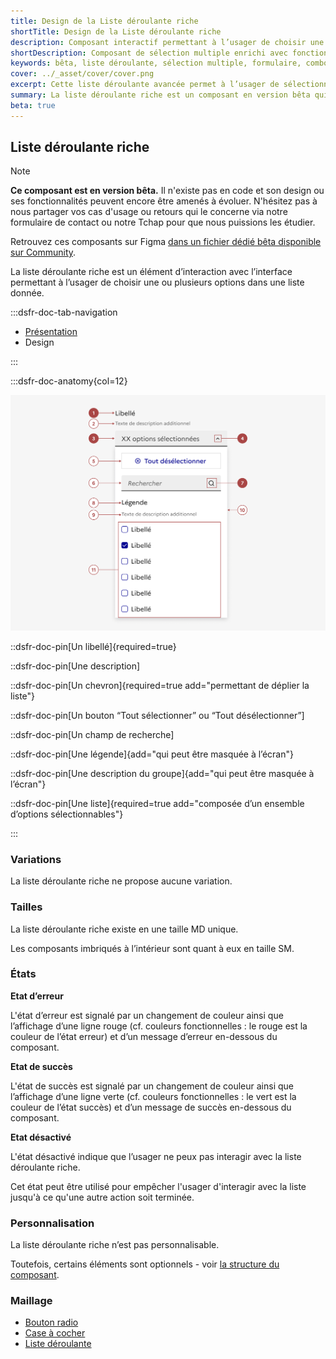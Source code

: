 ```yaml
---
title: Design de la Liste déroulante riche
shortTitle: Design de la Liste déroulante riche
description: Composant interactif permettant à l’usager de choisir une ou plusieurs options dans une liste étendue, incluant recherche, sélection multiple et options par défaut.
shortDescription: Composant de sélection multiple enrichi avec fonctions de recherche.
keywords: bêta, liste déroulante, sélection multiple, formulaire, combobox, recherche, accessibilité, UX, options, DSFR
cover: ../_asset/cover/cover.png
excerpt: Cette liste déroulante avancée permet à l’usager de sélectionner une ou plusieurs options, tout en bénéficiant de fonctions supplémentaires comme la recherche, la sélection globale ou des groupes d’options.
summary: La liste déroulante riche est un composant en version bêta qui facilite les interactions complexes au sein des formulaires. Conçue pour aller au-delà des listes déroulantes classiques, elle prend en charge les sélections multiples, les recherches en direct et des retours visuels en cas d’erreur ou de succès. Bien que son code ne soit pas encore disponible, ses maquettes sont proposées sur Figma.
beta: true
---
```


## Liste déroulante riche

> [!NOTE]
> **Ce composant est en version bêta.** Il n'existe pas en code et son design ou ses fonctionnalités peuvent encore être amenés à évoluer. N'hésitez pas à nous partager vos cas d'usage ou retours qui le concerne via notre formulaire de contact ou notre Tchap pour que nous puissions les étudier.

Retrouvez ces composants sur Figma [dans un fichier dédié bêta disponible sur Community](https://www.figma.com/community/file/1096003483468520396).

La liste déroulante riche est un élément d’interaction avec l’interface permettant à l’usager de choisir une ou plusieurs options dans une liste donnée. 

:::dsfr-doc-tab-navigation

- [Présentation](../index.md)
- Design

:::

:::dsfr-doc-anatomy{col=12}

![Anatomie de la liste déroulante riche](../_asset/anatomy/anatomy-1.png)

::dsfr-doc-pin[Un libellé]{required=true}

::dsfr-doc-pin[Une description]

::dsfr-doc-pin[Un chevron]{required=true add="permettant de déplier la liste"}

::dsfr-doc-pin[Un bouton “Tout sélectionner” ou “Tout désélectionner”]

::dsfr-doc-pin[Un champ de recherche]

::dsfr-doc-pin[Une légende]{add="qui peut être masquée à l’écran"}

::dsfr-doc-pin[Une description du groupe]{add="qui peut être masquée à l’écran"}

::dsfr-doc-pin[Une liste]{required=true add="composée d’un ensemble d’options sélectionnables"}

:::

### Variations

La liste déroulante riche ne propose aucune variation.

### Tailles

La liste déroulante riche existe en une taille MD unique.

Les composants imbriqués à l’intérieur sont quant à eux en taille SM.

### États

**Etat d’erreur**

L'état d’erreur est signalé par un changement de couleur ainsi que l’affichage d’une ligne rouge (cf. couleurs fonctionnelles : le rouge est la couleur de l’état erreur) et d’un message d’erreur en-dessous du composant.

**Etat de succès**

L'état de succès est signalé par un changement de couleur ainsi que l’affichage d’une ligne verte (cf. couleurs fonctionnelles : le vert est la couleur de l’état succès) et d’un message de succès en-dessous du composant.

**Etat désactivé**

L'état désactivé indique que l’usager ne peux pas interagir avec la liste déroulante riche.

Cet état peut être utilisé pour empêcher l'usager d'interagir avec la liste jusqu'à ce qu'une autre action soit terminée.

### Personnalisation

La liste déroulante riche n’est pas personnalisable.

Toutefois, certains éléments sont optionnels - voir [la structure du composant](#liste-déroulante-riche).

### Maillage

- [Bouton radio](../../../../radio/_part/doc/index.md)
- [Case à cocher](../../../../checkbox/_part/doc/index.md)
- [Liste déroulante](../../../../select/_part/doc/index.md)
